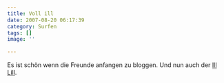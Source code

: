 ```yaml
---
title: Voll ill
date: 2007-08-20 06:17:39
category: Surfen
tags: []
image: ''

---
```


Es ist schön wenn die Freunde anfangen zu bloggen. Und nun auch der [Ill Lill](http://ill-lill.blogspot.com/).
